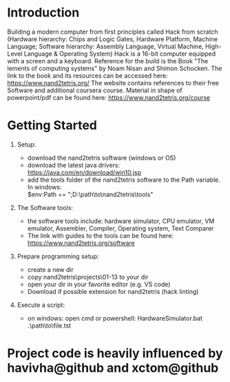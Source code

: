 # Introduction
Building a modern computer from first principles called Hack from scratch (Hardware hierarchy: Chips and Logic Gates, Hardware Platform, Machine Language; Software hierarchy: Assembly Language, Virtual Machine, High-Level Language & Operating System)
Hack is a 16-bit computer equipped with a screen and a keyboard. 
Reference for the build is the Book "The lements of computing systems" by Noam Nisan and Shimon Schocken.
The link to the book and its resources can be accessed here: https://www.nand2tetris.org/
The website contains references to their free Software and additional coursera course.
Material in shape of powerpoint/pdf can be found here: https://www.nand2tetris.org/course

# Getting Started
1. Setup:
    - download the nand2tetris software (windows or OS)
    - download the latest java drivers: https://java.com/en/download/win10.jsp
    - add the tools folder of the nand2tetris software to the Path variable. 
        In windows:  
        $env:Path += ";D:\path\to\nand2tetris\tools\"

2. The Software tools:
    - the software tools include: hardware simulator, CPU emulator, VM emulator, Assembler, Compiler, Operating system, Text Comparer
    - The link with guides to the tools can be found here: https://www.nand2tetris.org/software

3. Prepare programming setup:
    - create a new dir
    - copy nand2tetris\projects\01-13 to your dir
    - open your dir in your favorite editor (e.g. VS code)
    - Download if possible extension for nand2tetris (hack linting)

4. Execute a script:
    - on windows: open cmd or powershell:
        HardwareSimulator.bat .\path\to\file.tst

# Project code is heavily influenced by havivha@github and xctom@github